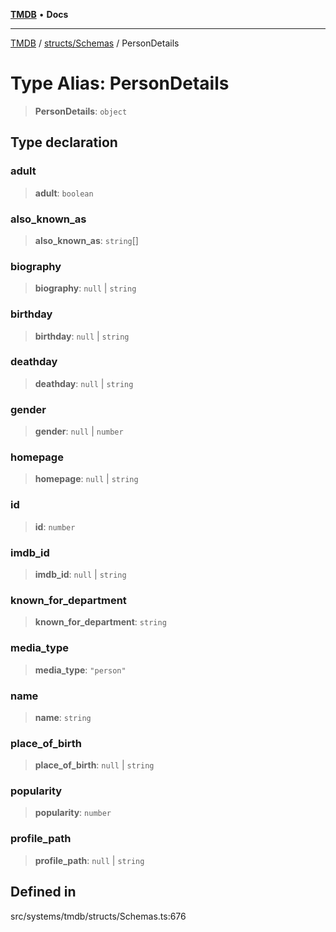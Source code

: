 [**TMDB**](../../../README.md) • **Docs**

***

[TMDB](../../../README.md) / [structs/Schemas](../README.md) / PersonDetails

# Type Alias: PersonDetails

> **PersonDetails**: `object`

## Type declaration

### adult

> **adult**: `boolean`

### also\_known\_as

> **also\_known\_as**: `string`[]

### biography

> **biography**: `null` \| `string`

### birthday

> **birthday**: `null` \| `string`

### deathday

> **deathday**: `null` \| `string`

### gender

> **gender**: `null` \| `number`

### homepage

> **homepage**: `null` \| `string`

### id

> **id**: `number`

### imdb\_id

> **imdb\_id**: `null` \| `string`

### known\_for\_department

> **known\_for\_department**: `string`

### media\_type

> **media\_type**: `"person"`

### name

> **name**: `string`

### place\_of\_birth

> **place\_of\_birth**: `null` \| `string`

### popularity

> **popularity**: `number`

### profile\_path

> **profile\_path**: `null` \| `string`

## Defined in

src/systems/tmdb/structs/Schemas.ts:676
